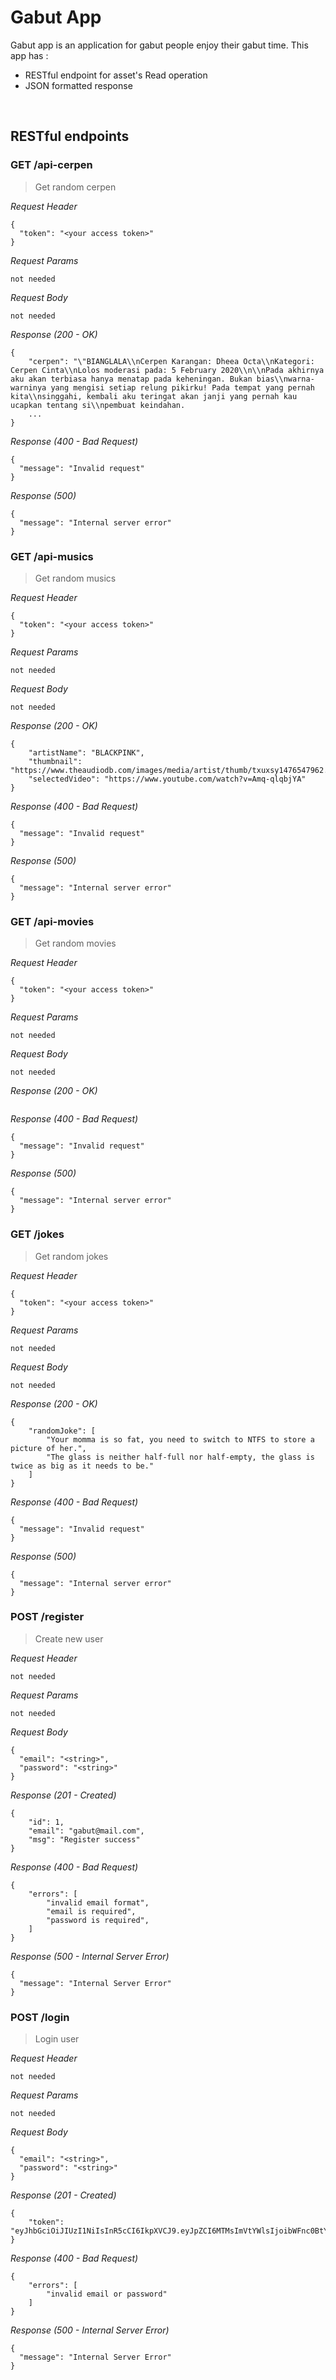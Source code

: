 # Gabut App
Gabut app is an application for gabut people enjoy their gabut time. This app has : 
* RESTful endpoint for asset's Read operation
* JSON formatted response

&nbsp;

## RESTful endpoints
### GET /api-cerpen

> Get random cerpen

_Request Header_
```
{
  "token": "<your access token>"
}
```

_Request Params_
```
not needed
```

_Request Body_
```
not needed
```

_Response (200 - OK)_
```
{
    "cerpen": "\"BIANGLALA\\nCerpen Karangan: Dheea Octa\\nKategori: Cerpen Cinta\\nLolos moderasi pada: 5 February 2020\\n\\nPada akhirnya aku akan terbiasa hanya menatap pada keheningan. Bukan bias\\nwarna-warninya yang mengisi setiap relung pikirku! Pada tempat yang pernah kita\\nsinggahi, kembali aku teringat akan janji yang pernah kau ucapkan tentang si\\npembuat keindahan.
    ...
}
```

_Response (400 - Bad Request)_
```
{
  "message": "Invalid request"
}
```
_Response (500)_
```
{
  "message": "Internal server error"
}
```

### GET /api-musics

> Get random musics

_Request Header_
```
{
  "token": "<your access token>"
}
```

_Request Params_
```
not needed
```

_Request Body_
```
not needed
```

_Response (200 - OK)_
```
{
    "artistName": "BLACKPINK",
    "thumbnail": "https://www.theaudiodb.com/images/media/artist/thumb/txuxsy1476547962.jpg",
    "selectedVideo": "https://www.youtube.com/watch?v=Amq-qlqbjYA"
}
```

_Response (400 - Bad Request)_
```
{
  "message": "Invalid request"
}
```
_Response (500)_
```
{
  "message": "Internal server error"
}
```

### GET /api-movies

> Get random movies

_Request Header_
```
{
  "token": "<your access token>"
}
```

_Request Params_
```
not needed
```

_Request Body_
```
not needed
```

_Response (200 - OK)_
```

```

_Response (400 - Bad Request)_
```
{
  "message": "Invalid request"
}
```
_Response (500)_
```
{
  "message": "Internal server error"
}
```

### GET /jokes

> Get random jokes

_Request Header_
```
{
  "token": "<your access token>"
}
```

_Request Params_
```
not needed
```

_Request Body_
```
not needed
```

_Response (200 - OK)_
```
{
    "randomJoke": [
        "Your momma is so fat, you need to switch to NTFS to store a picture of her.",
        "The glass is neither half-full nor half-empty, the glass is twice as big as it needs to be."
    ]
}
```

_Response (400 - Bad Request)_
```
{
  "message": "Invalid request"
}
```
_Response (500)_
```
{
  "message": "Internal server error"
}
```

### POST /register

> Create new user

_Request Header_
```
not needed
```
_Request Params_
```
not needed
```

_Request Body_
```
{
  "email": "<string>",
  "password": "<string>"
}
```

_Response (201 - Created)_
```
{
    "id": 1,
    "email": "gabut@mail.com",
    "msg": "Register success"
}
```

_Response (400 - Bad Request)_
```
{
    "errors": [
        "invalid email format",
        "email is required",
        "password is required",
    ]
}
```
_Response (500 - Internal Server Error)_
```
{
  "message": "Internal Server Error"
}
```

### POST /login

> Login user

_Request Header_
```
not needed
```
_Request Params_
```
not needed
```

_Request Body_
```
{
  "email": "<string>",
  "password": "<string>"
}
```

_Response (201 - Created)_
```
{
    "token": "eyJhbGciOiJIUzI1NiIsInR5cCI6IkpXVCJ9.eyJpZCI6MTMsImVtYWlsIjoibWFnc0BtYWlsLmNvbSIsImlhdCI6MTYwMTQzOTM1M30.4oIcQzfdJpw8_WimrsgcMsx7maw75dXmSUvzpZcawOg"
}
```

_Response (400 - Bad Request)_
```
{
    "errors": [
        "invalid email or password"
    ]
}
```
_Response (500 - Internal Server Error)_
```
{
  "message": "Internal Server Error"
}
```